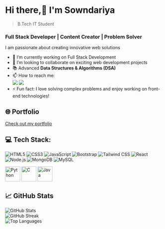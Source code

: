 # Hi there,👋 I'm Sowndariya
> B.Tech IT Student <br>
### Full Stack Developer | Content Creator | Problem Solver

I am passionate about creating innovative web solutions
- 🌱 I’m currently working on Full Stack Development
- 💫 I’m looking to collaborate on exciting web development projects
- 📚 Advanced **Data Structures & Algorithms (DSA)** 
- 📫 How to reach me:
  <br />[<img src="https://img.shields.io/badge/Gmail-D14836?style=for-the-badge&logo=gmail&logoColor=white" />](mailto:sowndariyadeveloper@gmail.com)  [<img src="https://img.shields.io/badge/LinkedIn-0077B5?style=for-the-badge&logo=linkedin&logoColor=white" />](https://www.linkedin.com/in/sowndariya-k/)  
- ⚡ Fun fact: I love solving complex problems and enjoy working on front-end technologies!
  <br>

  
## 🌐 **Portfolio**
[Check out my portfolio](https://sowndariya-k.netlify.app/)
</br>


## 💻 Tech Stack:
![HTML5](https://img.shields.io/badge/HTML5-000000?style=for-the-badge&logo=html5&logoColor=E34F26&width=100) 
![CSS3](https://img.shields.io/badge/CSS3-000000?style=for-the-badge&logo=css3&logoColor=1572B6&width=100) 
![JavaScript](https://img.shields.io/badge/JavaScript-000000?style=for-the-badge&logo=javascript&logoColor=F7DF1E&width=100) 
![Bootstrap](https://img.shields.io/badge/Bootstrap-000000?style=for-the-badge&logo=bootstrap&logoColor=563D7C&width=100) 
![Tailwind CSS](https://img.shields.io/badge/Tailwind%20CSS-000000?style=for-the-badge&logo=tailwind-css&logoColor=06B6D4&width=100)
![React](https://img.shields.io/badge/React-000000?style=for-the-badge&logo=react&logoColor=61DAFB&width=100) <br>
![Node.js](https://img.shields.io/badge/Node.js-000000?style=for-the-badge&logo=node.js&logoColor=68A063&width=100)
![MongoDB](https://img.shields.io/badge/MongoDB-000000?style=for-the-badge&logo=mongodb&logoColor=47A248&width=100) 
![MySQL](https://img.shields.io/badge/MySQL-000000?style=for-the-badge&logo=mysql&logoColor=00758F&width=100)

<p>
  <img width="48" height="48" src="https://img.icons8.com/color/48/python--v1.png" alt="Python"/> 
  <img width="48" height="48" src="https://img.icons8.com/color/48/c-programming.png" alt="C"/>
  <img width="48" height="48" src="https://img.icons8.com/color/48/java-coffee-cup-logo--v1.png" alt="Java"/> 
</p>



## 📈 **GitHub Stats**
![GitHub Stats](https://github-readme-stats.vercel.app/api?username=sowndariya-k&show_icons=true&theme=dark&bg_color=000000) <br>
![GitHub Streak](https://github-readme-streak-stats.herokuapp.com/?user=sowndariya-k&theme=dark&background=000000)  <br>
![Top Languages](https://github-readme-stats.vercel.app/api/top-langs/?username=sowndariya-k&layout=compact&theme=dark&bg_color=000000)








